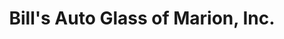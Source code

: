 ---
title: "Bill's Auto Glass of Marion, Inc."
url: /marion/bills-auto-glass-of-marion-inc/
shop: car repair
---
